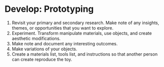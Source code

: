 # Develop: Prototyping

1. Revisit your primary and secondary research. Make note of any insights, themes, or opportunities that you want to explore.
2. Experiment. Transform manipulate materials, use objects, and create aesthetic modifications.
3. Make note and document any interesting outcomes.
4. Make variations of your objects.
5. Create a materials list, tools list, and instructions so that another person can create reproduce the toy.